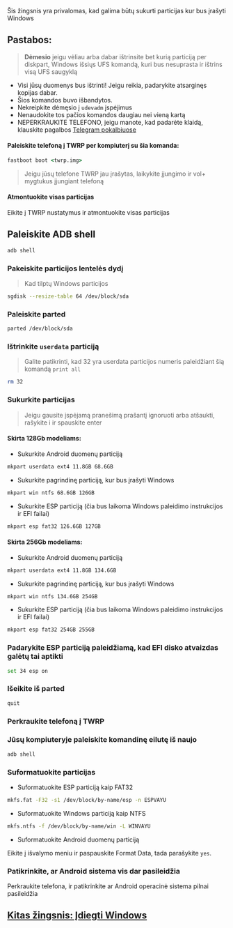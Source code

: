Šis žingsnis yra privalomas, kad galima būtų sukurti particijas kur bus įrašyti Windows

## Pastabos:
> **Dėmesio** jeigu vėliau arba dabar ištrinsite bet kurią particiją per diskpart, Windows išsiųs UFS komandą, kuri bus nesuprasta ir ištrins visą UFS saugyklą
- Visi jūsų duomenys bus ištrinti! Jeigu reikia, padarykite atsarginęs kopijas dabar.
- Šios komandos buvo išbandytos.
- Nekreipkite dėmęsio į `udevadm` įspėjimus
- Nenaudokite tos pačios komandos daugiau nei vieną kartą
- NEPERKRAUKITE TELEFONO, jeigu manote, kad padarėte klaidą, klauskite pagalbos [Telegram pokalbiuose](https://t.me/winonvayu)

#### Paleiskite telefoną į TWRP per kompiuterį su šia komanda:
```cmd
fastboot boot <twrp.img>
```
> Jeigu jūsų telefone TWRP jau įrašytas, laikykite įjungimo ir vol+ mygtukus įjungiant telefoną

#### Atmontuokite visas particijas
Eikite į TWRP nustatymus ir atmontuokite visas particijas

## Paleiskite ADB shell
```cmd
adb shell
```

### Pakeiskite particijos lentelės dydį
> Kad tilptų Windows particijos
```sh
sgdisk --resize-table 64 /dev/block/sda
```

### Paleiskite parted
```sh
parted /dev/block/sda
```


### Ištrinkite `userdata` particiją
> Galite patikrinti, kad 32 yra userdata particijos numeris paleidžiant šią komandą
>  `print all`
```sh
rm 32
```

### Sukurkite particijas
> Jeigu gausite įspėjamą pranešimą prašantį ignoruoti arba atšaukti, rašykite i ir spauskite enter

#### Skirta 128Gb modeliams:

- Sukurkite Android duomenų particiją
```sh
mkpart userdata ext4 11.8GB 68.6GB
```

- Sukurkite pagrindinę particiją, kur bus įrašyti Windows
```sh
mkpart win ntfs 68.6GB 126GB
```

- Sukurkite ESP particiją (čia bus laikoma Windows paleidimo instrukcijos ir EFI failai)
```sh
mkpart esp fat32 126.6GB 127GB
```


#### Skirta 256Gb modeliams:

- Sukurkite Android duomenų particiją
```sh
mkpart userdata ext4 11.8GB 134.6GB
```

-  Sukurkite pagrindinę particiją, kur bus įrašyti Windows
```sh
mkpart win ntfs 134.6GB 254GB
```

- Sukurkite ESP particiją (čia bus laikoma Windows paleidimo instrukcijos ir EFI failai)
```sh
mkpart esp fat32 254GB 255GB
```


### Padarykite ESP particiją paleidžiamą, kad EFI disko atvaizdas galėtų tai aptikti
```sh
set 34 esp on
```

### Išeikite iš parted
```sh
quit
```

### Perkraukite telefoną į TWRP

### Jūsų kompiuteryje paleiskite komandinę eilutę iš naujo
```cmd
adb shell
```

### Suformatuokite particijas
-  Suformatuokite ESP particiją kaip FAT32
```sh
mkfs.fat -F32 -s1 /dev/block/by-name/esp -n ESPVAYU
```

-  Suformatuokite Windows particiją kaip NTFS
```sh
mkfs.ntfs -f /dev/block/by-name/win -L WINVAYU
```

- Suformatuokite Android duomenų particiją

Eikite į išvalymo meniu ir paspauskite Format Data, 
tada parašykite `yes`.

### Patikrinkite, ar Android sistema vis dar pasileidžia
Perkraukite telefona, ir patikrinkite ar Android operacinė sistema pilnai pasileidžia


## [Kitas žingsnis: Įdiegti Windows](/guide/Lithuanian/2-install-lt.md)
